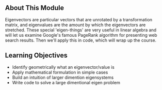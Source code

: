 ## About This Module
Eigenvectors are particular vectors that are unrotated by a transformation matrix, and eigenvalues are the amount by which the eigenvectors are stretched. These special 'eigen-things' are very useful in linear algebra and will let us examine Google's famous PageRank algorithm for presenting web search results. Then we'll apply this in code, which will wrap up the course.

## Learning Objectives
* Identify geometrically what an eigenvector/value is
* Apply mathematical formulation in simple cases
* Build an intuition of larger dimention eigensystems
* Write code to solve a large dimentional eigen problem
